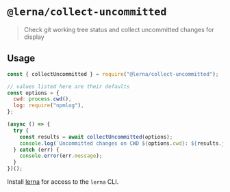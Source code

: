 # `@lerna/collect-uncommitted`

> Check git working tree status and collect uncommitted changes for display

## Usage

```js
const { collectUncommitted } = require("@lerna/collect-uncommitted");

// values listed here are their defaults
const options = {
  cwd: process.cwd(),
  log: require("npmlog"),
};

(async () => {
  try {
    const results = await collectUncommitted(options);
    console.log(`Uncommitted changes on CWD ${options.cwd}: ${results.join("\n")}`);
  } catch (err) {
    console.error(err.message);
  }
})();
```

Install [lerna](https://www.npmjs.com/package/lerna) for access to the `lerna` CLI.
